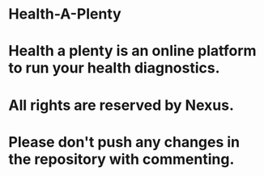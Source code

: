 # Health-A-Plenty
# Health a plenty is an online platform to run your health diagnostics. 
# All rights are reserved by Nexus.
# Please don't push any changes in the repository with commenting.
